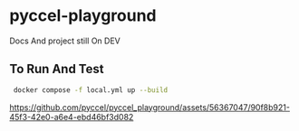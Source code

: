 

# pyccel-playground

Docs And project still On DEV
## To Run And Test
```bash
 docker compose -f local.yml up --build
```



https://github.com/pyccel/pyccel_playground/assets/56367047/90f8b921-45f3-42e0-a6e4-ebd46bf3d082
